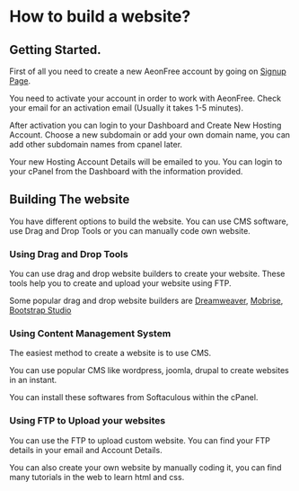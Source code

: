 # How to build a website?
## Getting Started.
First of all you need to create a new AeonFree account by going on [Signup Page](https://web.aeonfree.com/signup).

You need to activate your account in order to work with AeonFree. Check your email for an activation email (Usually it takes 1-5 minutes).

After activation you can login to your Dashboard and Create New Hosting Account.
Choose a new subdomain or add your own domain name, you can add other subdomain names from cpanel later.

Your new Hosting Account Details will be emailed to you. You can login to your cPanel from the Dashboard with the information provided.

## Building The website
You have different options to build the website. You can use CMS software, use Drag and Drop Tools or you can manually code own website.

### Using Drag and Drop Tools
You can use drag and drop website builders to create your website. These tools help you to create and upload your website using FTP.

Some popular drag and drop website builders are [Dreamweaver](https://www.adobe.com/products/dreamweaver.html), [Mobrise](https://mobirise.com/), [Bootstrap Studio](https://bootstrapstudio.io/)

### Using Content Management System
The easiest method to create a website is to use CMS.

You can use popular CMS like wordpress, joomla, drupal to create websites in an instant.

You can install these softwares from Softaculous within the cPanel.

### Using FTP to Upload your websites
You can use the FTP to upload custom website. You can find your FTP details in your email and Account Details.

You can also create your own website by manually coding it, you can find many tutorials in the web to learn html and css.

